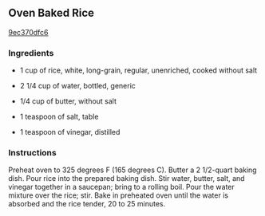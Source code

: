 ## Oven Baked Rice

[9ec370dfc6](http://allrecipes.com/recipe/oven-baked-rice/)

### Ingredients

 - 1 cup of rice, white, long-grain, regular, unenriched, cooked without salt

 - 2 1/4 cup of water, bottled, generic

 - 1/4 cup of butter, without salt

 - 1 teaspoon of salt, table

 - 1 teaspoon of vinegar, distilled

### Instructions

Preheat oven to 325 degrees F (165 degrees C). Butter a 2 1/2-quart baking dish. Pour rice into the prepared baking dish. Stir water, butter, salt, and vinegar together in a saucepan; bring to a rolling boil. Pour the water mixture over the rice; stir. Bake in preheated oven until the water is absorbed and the rice tender, 20 to 25 minutes.